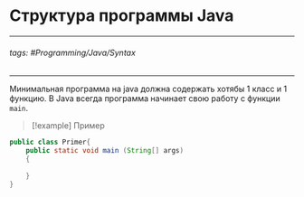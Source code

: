 # Структура программы Java
***
###### tags: #Programming/Java/Syntax 
***
Минимальная программа на java должна содержать хотябы 1 класс и 1 функцию.
В Java всегда программа начинает свою работу с функции `main`.
>[!example] Пример
```java
public class Primer{
	public static void main (String[] args)
	{
		
	}
}
```